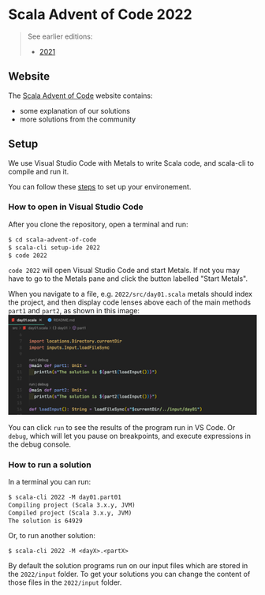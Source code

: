 # Scala Advent of Code 2022

> See earlier editions:
> - [2021](/2021/README.md)

## Website

The [Scala Advent of Code](https://scalacenter.github.io/scala-advent-of-code/) website contains:
- some explanation of our solutions
- more solutions from the community

## Setup

We use Visual Studio Code with Metals to write Scala code, and scala-cli to compile and run it.

You can follow these [steps](https://scalacenter.github.io/scala-advent-of-code/setup) to set up your environement.

### How to open in Visual Studio Code

After you clone the repository, open a terminal and run:
```
$ cd scala-advent-of-code
$ scala-cli setup-ide 2022
$ code 2022
```

`code 2022` will open Visual Studio Code and start Metals. If not you may have to go to the Metals pane and click
the button labelled "Start Metals".

When you navigate to a file, e.g. `2022/src/day01.scala` metals should index the project, and then display code lenses
above each of the main methods `part1` and `part2`, as shown in this image:
![](img/code-lenses.png)

You can click `run` to see the results of the program run in VS Code. Or `debug`,
which will let you pause on breakpoints, and execute expressions in the debug console.

### How to run a solution

In a terminal you can run:
```
$ scala-cli 2022 -M day01.part01
Compiling project (Scala 3.x.y, JVM)
Compiled project (Scala 3.x.y, JVM)
The solution is 64929
```

Or, to run another solution:
```
$ scala-cli 2022 -M <dayX>.<partX>
```

By default the solution programs run on our input files which are stored in the `2022/input` folder.
To get your solutions you can change the content of those files in the `2022/input` folder.
